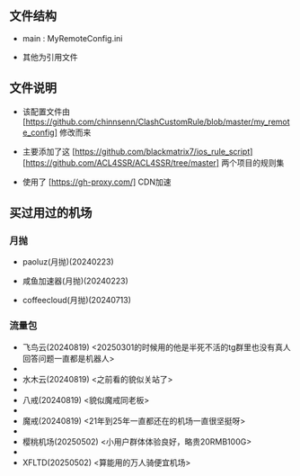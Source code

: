 ## 文件结构
- main : MyRemoteConfig.ini

- 其他为引用文件

## 文件说明
- 该配置文件由 [https://github.com/chinnsenn/ClashCustomRule/blob/master/my_remote_config] 修改而来

- 主要添加了这 [https://github.com/blackmatrix7/ios_rule_script] [https://github.com/ACL4SSR/ACL4SSR/tree/master] 两个项目的规则集

- 使用了 [https://gh-proxy.com/] CDN加速

## 买过用过的机场

### 月抛
- paoluz(月抛)(20240223)

- 咸鱼加速器(月抛)(20240223)
  
- coffeecloud(月抛)(20240713)

### 流量包
- 飞鸟云(20240819) <20250301的时候用的他是半死不活的tg群里也没有真人回答问题一直都是机器人>
- 
- 水木云(20240819) <之前看的貌似关站了>
- 
- 八戒(20240819) <貌似魔戒同老板>
- 
- 魔戒(20240819) <21年到25年一直都还在的机场一直很坚挺呀>
- 
- 樱桃机场(20250502) <小用户群体体验良好，略贵20RMB100G>
- 
- XFLTD(20250502) <算能用的万人骑便宜机场>
